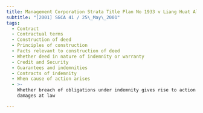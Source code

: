 ```yaml
---
title: Management Corporation Strata Title Plan No 1933 v Liang Huat Aluminium Ltd
subtitle: "[2001] SGCA 41 / 25\_May\_2001"
tags:
  - Contract
  - Contractual terms
  - Construction of deed
  - Principles of construction
  - Facts relevant to construction of deed
  - Whether deed in nature of indemnity or warranty
  - Credit and Security
  - Guarantees and indemnities
  - Contracts of indemnity
  - When cause of action arises
  - >-
    Whether breach of obligations under indemnity gives rise to action for
    damages at law

---
```


